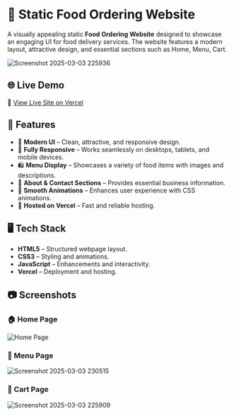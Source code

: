 # 🍔 Static Food Ordering Website

A visually appealing static **Food Ordering Website** designed to showcase an engaging UI for food delivery services. The website features a modern layout, attractive design, and essential sections such as Home, Menu, Cart.

![Screenshot 2025-03-03 225936](https://github.com/user-attachments/assets/67877ff2-7a66-4cfd-8a1e-1e8835f1a6ba)


## 🌐 Live Demo
🔗 [View Live Site on Vercel]([https://your-vercel-link.vercel.app/](https://food-ordering-static-website-3ooy.vercel.app/))

## 📌 Features
- 🍕 **Modern UI** – Clean, attractive, and responsive design.
- 📱 **Fully Responsive** – Works seamlessly on desktops, tablets, and mobile devices.
- 🛍️ **Menu Display** – Showcases a variety of food items with images and descriptions.
- 📝 **About & Contact Sections** – Provides essential business information.
- 🎨 **Smooth Animations** – Enhances user experience with CSS animations.
- 🚀 **Hosted on Vercel** – Fast and reliable hosting.

## 🖥️ Tech Stack
- **HTML5** – Structured webpage layout.
- **CSS3** – Styling and animations.
- **JavaScript** – Enhancements and interactivity.
- **Vercel** – Deployment and hosting.

## 📷 Screenshots

### 🏠 Home Page
![Home Page](screenshot-home.png)

### 📜 Menu Page
![Screenshot 2025-03-03 230515](https://github.com/user-attachments/assets/5b3bfe82-e229-4965-8bdf-2dcd5823bf29)

### 🛒 Cart Page 
![Screenshot 2025-03-03 225909](https://github.com/user-attachments/assets/260477a2-62c4-4a3c-83e2-affcb736e3a0)

